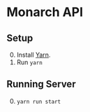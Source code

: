 # Monarch API

## Setup

0. Install [Yarn](https://yarnpkg.com/lang/en/docs/install/).
0. Run `yarn`

## Running Server

0. `yarn run start`
